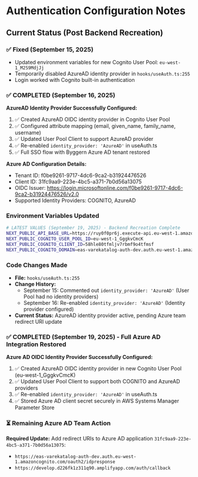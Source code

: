 # Authentication Configuration Notes

## Current Status (Post Backend Recreation)

### ✅ Fixed (September 15, 2025)
- Updated environment variables for new Cognito User Pool: `eu-west-1_M2S9MdjJj`
- Temporarily disabled AzureAD identity provider in `hooks/useAuth.ts:255`
- Login worked with Cognito built-in authentication

### ✅ COMPLETED (September 16, 2025)
**AzureAD Identity Provider Successfully Configured:**
1. ✅ Created AzureAD OIDC identity provider in Cognito User Pool
2. ✅ Configured attribute mapping (email, given_name, family_name, username)
3. ✅ Updated User Pool Client to support AzureAD provider
4. ✅ Re-enabled `identity_provider: 'AzureAD'` in useAuth.ts
5. ✅ Full SSO flow with Byggern Azure AD tenant restored

**Azure AD Configuration Details:**
- Tenant ID: f0be9261-9717-4dc6-9ca2-b31924476526
- Client ID: 31fc9aa9-223e-4bc5-a371-7b0d56a13075
- OIDC Issuer: https://login.microsoftonline.com/f0be9261-9717-4dc6-9ca2-b31924476526/v2.0
- Supported Identity Providers: COGNITO, AzureAD

### Environment Variables Updated
```bash
# LATEST VALUES (September 19, 2025) - Backend Recreation Complete
NEXT_PUBLIC_API_BASE_URL=https://ruy0f0pr6j.execute-api.eu-west-1.amazonaws.com/dev
NEXT_PUBLIC_COGNITO_USER_POOL_ID=eu-west-1_GggkvCmcK
NEXT_PUBLIC_COGNITO_CLIENT_ID=58hle80tfmljv7rbmf9o4tfmsf
NEXT_PUBLIC_COGNITO_DOMAIN=eas-varekatalog-auth-dev.auth.eu-west-1.amazoncognito.com
```

### Code Changes Made
- **File:** `hooks/useAuth.ts:255`
- **Change History:**
  - September 15: Commented out `identity_provider: 'AzureAD'` (User Pool had no identity providers)
  - September 16: Re-enabled `identity_provider: 'AzureAD'` (Identity provider configured)
- **Current Status:** AzureAD identity provider active, pending Azure team redirect URI update

### ✅ COMPLETED (September 19, 2025) - Full Azure AD Integration Restored
**Azure AD OIDC Identity Provider Successfully Configured:**
1. ✅ Created AzureAD OIDC identity provider in new Cognito User Pool (eu-west-1_GggkvCmcK)
2. ✅ Updated User Pool Client to support both COGNITO and AzureAD providers
3. ✅ Re-enabled `identity_provider: 'AzureAD'` in useAuth.ts
4. ✅ Stored Azure AD client secret securely in AWS Systems Manager Parameter Store

### ⏳ Remaining Azure AD Team Action
**Required Update:** Add redirect URIs to Azure AD application `31fc9aa9-223e-4bc5-a371-7b0d56a13075`:
- `https://eas-varekatalog-auth-dev.auth.eu-west-1.amazoncognito.com/oauth2/idpresponse`
- `https://develop.d226fk1z311q90.amplifyapp.com/auth/callback`